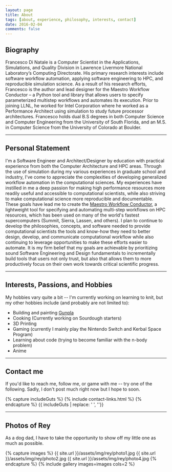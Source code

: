 ```yaml
---
layout: page
title: About
tags: [about, experience, philosophy, interests, contact]
date: 2016-02-04
comments: false
---
```


## Biography

Francesco Di Natale is a Computer Scientist in the Applications, Simulations, and Quality Division in Lawrence Livermore National Laboratory’s Computing Directorate. His primary research interests include software workflow automation, applying software engineering to HPC, and reproducible simulation science. As a result of his research efforts, Francesco is the author and lead designer for the Maestro Workflow Conductor – a Python tool and library that allows users to specify parameterized multistep workflows and automates its execution. Prior to joining LLNL, he worked for Intel Corporation where he worked as a Performance Architect using simulation to study future processor architectures. Francesco holds dual B.S degrees in both Computer Science and Computer Engineering from the University of South Florida, and an M.S. in Computer Science from the University of Colorado at Boulder.

----

## Personal Statement

I'm a Software Engineer and Architect/Designer by education with practical experience from both the Computer Architecture and HPC areas. Through the use of simulation during my various experiences in graduate school and industry, I've come to appreciate the complexities of developing generalized workflow automation in the computational sciences. My experiences have instilled in me a deep passion for making high performance resources more readily useful and accessible to computational scientists, while also striving to make computational science more reproducible and documentable. These goals have lead me to create the [Maestro Workflow Conductor](https://github.com/LLNL/maestrowf), a lightweight tool for specifying and automating multi-step workflows on HPC resources, which has been used on many of the world's fastest supercomputers (Summit, Sierra, Lassen, and others). I plan to continue to develop the philosophies, concepts, and software needed to provide computational scientists the tools and know-how they need to better design, develop, and communicate computational workflow while also continuing to leverage opportunities to make these efforts easier to automate. It is my firm belief that my goals are achievable by prioritizing sound Software Engineering and Design fundamentals to incrementally build tools that users not only trust, but also that allows them to more productively focus on their own work towards critical scientific progress.

---
## Interests, Passions, and Hobbies

My hobbies vary quite a bit -- I'm currently working on learning to knit, but my other hobbies include (and probably are not limited to):

* Building and painting [Gunpla](https://en.wikipedia.org/wiki/Gundam_model)
* Cooking (Currently working on Sourdough starters)
* 3D Printing
* Gaming (currently I mainly play the Nintendo Switch and Kerbal Space Program)
* Learning about code (trying to become familiar with the n-body problem)
* Anime

---
## Contact me

If you'd like to reach me, follow me, or game with me -- try one of the following. Sadly, I don't post much right now but I hope to soon.

<div class="row">
{% capture includeGuts %}
{% include contact-links.html %}
{% endcapture %}
{{ includeGuts | replace: '    ', ''}}
</div>

---
## Photos of Rey

As a dog dad, I have to take the opportunity to show off my little one as much as possible.

{% capture images %}
    {{ site.url }}/assets/img/rey/photo1.jpg
    {{ site.url }}/assets/img/rey/photo2.jpg
    {{ site.url }}/assets/img/rey/photo4.jpg
{% endcapture %}
{% include gallery images=images cols=2 %}
